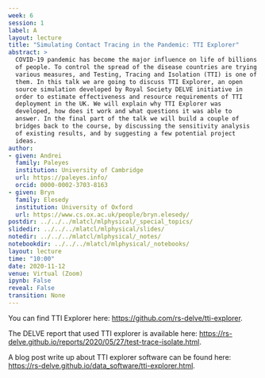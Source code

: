 ```yaml
---
week: 6
session: 1
label: A
layout: lecture
title: "Simulating Contact Tracing in the Pandemic: TTI Explorer"
abstract: >
  COVID-19 pandemic has become the major influence on life of billions
  of people. To control the spread of the disease countries are trying
  various measures, and Testing, Tracing and Isolation (TTI) is one of
  them. In this talk we are going to discuss TTI Explorer, an open
  source simulation developed by Royal Society DELVE initiative in
  order to estimate effectiveness and resource requirements of TTI
  deployment in the UK. We will explain why TTI Explorer was
  developed, how does it work and what questions it was able to
  answer. In the final part of the talk we will build a couple of
  bridges back to the course, by discussing the sensitivity analysis
  of existing results, and by suggesting a few potential project
  ideas.  
author:
- given: Andrei
  family: Paleyes
  institution: University of Cambridge
  url: https://paleyes.info/
  orcid: 0000-0002-3703-8163
- given: Bryn
  family: Elesedy
  institution: University of Oxford
  url: https://www.cs.ox.ac.uk/people/bryn.elesedy/
postdir: ../../../mlatcl/mlphysical/_special_topics/
slidedir: ../../../mlatcl/mlphysical/slides/
notedir: ../../../mlatcl/mlphysical/_notes/
notebookdir: ../../../mlatcl/mlphysical/_notebooks/
layout: lecture
time: "10:00"
date: 2020-11-12
venue: Virtual (Zoom)
ipynb: False
reveal: False
transition: None
---
```



You can find TTI Explorer here: <https://github.com/rs-delve/tti-explorer>.

The DELVE report that used TTI explorer is available here: <https://rs-delve.github.io/reports/2020/05/27/test-trace-isolate.html>.

A blog post write up about TTI explorer software can be found here: <https://rs-delve.github.io/data_software/tti-explorer.html>.
